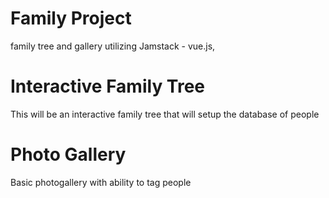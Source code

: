 # Family Project
family tree and gallery utilizing Jamstack - vue.js, 

# Interactive Family Tree
This will be an interactive family tree that will setup the database of people

# Photo Gallery
Basic photogallery with ability to tag people 
